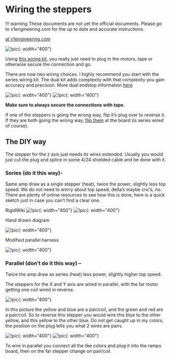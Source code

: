 # Wiring the steppers

!!! warning
    These documents are not yet the official documents. Please go to v1engineering.com for the up to date and accurate
    instructions.

[at v1engineering.com](https://www.v1engineering.com/assembly/wiring-the-steppers/)

![!pic](https://www.v1engineering.com/wp-content/uploads/2015/10/IMG_20151022_112457.jpg){: width="400"}

Using [this wiring kit](https://vicious1-com.myshopify.com/collections/parts/products/wiring-kit-1),
you really just need to plug in the motors, tape or otherwise secure the connection and go.

There are now two wiring choices. I highly recommend  you start with the series wiring kit. The dual
kit adds complexity with that complexity you gain accuracy and precision. More dual endstop
information [here](../electronics/dual-endstops.md)

![!pic](https://www.v1engineering.com/wp-content/uploads/2017/11/IMG_20180529_175849.jpg){: width="400"}
![!pic](https://www.v1engineering.com/wp-content/uploads/2018/05/IMG_20180529_1806062.jpg){: width="400"}

**Make sure to always secure the connections with tape.**

If one of the steppers is going the wrong way, flip it’s plug over to reverse it. If they are both
going the wrong way, [flip them](../software/reverse-motor.md) at the board (is series wired of course).

## The DIY way

The stepper for the z axis just needs its wires extended. Usually you would just cut the plug and
splice in some 4/24 shielded cable and be done with it.

### Series (do it this way)-

Same amp draw as a single stepper (heat), twice the power, slightly less top speed. We do not need
to worry about top speed, delta’s maybe cnc’s, no. There are plenty of online resources to see how
this is done, here is a quick sketch just in case you can’t find a clear one.

RigidWiki
![!pic](https://www.v1engineering.com/wp-content/uploads/2018/07/image-4.jpg){: width="400"}
![!pic](https://www.v1engineering.com/wp-content/uploads/2019/02/wiring.jpg){: width="400"}

Hand drawn diagram

![!pic](https://www.v1engineering.com/wp-content/uploads/2016/08/IMG_20160831_114146-e1492533409509.jpg){: width="400"}

Modified parallel harness

![!pic](https://www.v1engineering.com/wp-content/uploads/2016/08/IMG_20160829_150944.jpg){: width="400"}
 
### Parallel (don’t do it this way) –

Twice the amp draw as series (heat) less power, slightly higher top speed.

The steppers for the X and Y axis are wired in parallel, with the far motor getting one coil wired in reverse.

![!pic](https://www.v1engineering.com/wp-content/uploads/2015/10/IMG_20151022_112559.jpg){: width="400"}

In this picture the yellow and blue are a pair/coil, and the green and red are a pair/coil. So to reverse this stepper you would wire this blue to the other yellow, and this yellow to the other blue. Do not get caught up in my colors, the position on the plug tells you what 2 wires are pairs.

![!pic](https://www.v1engineering.com/wp-content/uploads/2015/09/STEPPER_display_large.jpg){: width="400"}
![!pic](https://www.v1engineering.com/wp-content/uploads/2015/09/wiring.png){: width="400"}

To wire in parallel you connect all the like colors and plug it into the ramps board, then on the far stepper change on pair/coil.


